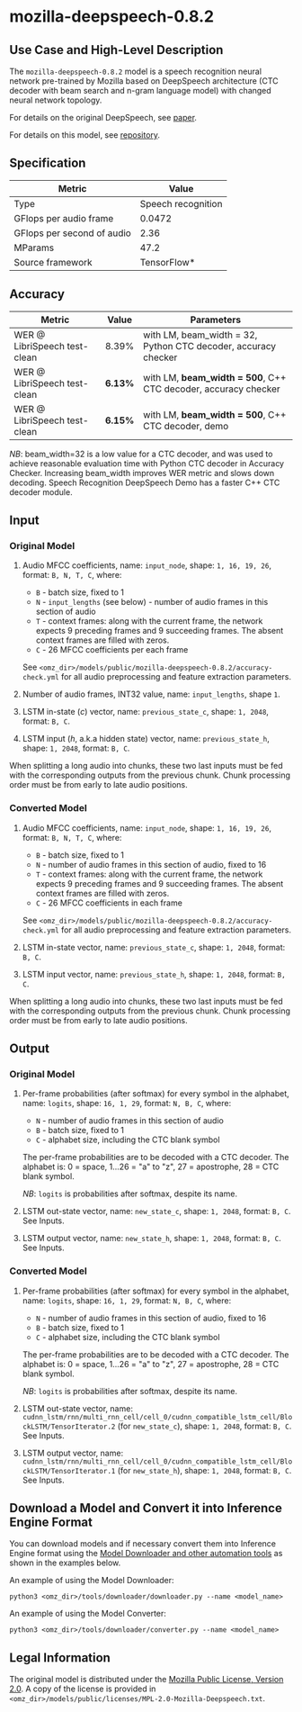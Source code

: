 # mozilla-deepspeech-0.8.2

## Use Case and High-Level Description

The `mozilla-deepspeech-0.8.2` model is a speech recognition neural network pre-trained by Mozilla
based on DeepSpeech architecture (CTC decoder with beam search and n-gram language model)
with changed neural network topology.

For details on the original DeepSpeech, see [paper](https://arxiv.org/abs/1412.5567).

For details on this model, see [repository](https://github.com/mozilla/DeepSpeech/releases/tag/v0.8.2).

## Specification

| Metric                          | Value                                     |
|---------------------------------|-------------------------------------------|
| Type                            | Speech recognition                        |
| GFlops per audio frame          | 0.0472                                    |
| GFlops per second of audio      | 2.36                                      |
| MParams                         | 47.2                                      |
| Source framework                | TensorFlow\*                              |

## Accuracy

| Metric                       | Value      | Parameters                                                       |
| ---------------------------- | ---------- | ---------------------------------------------------------------- |
| WER @ LibriSpeech test-clean | 8.39%      | with LM, beam_width = 32, Python CTC decoder, accuracy checker   |
| WER @ LibriSpeech test-clean | **6.13%**  | with LM, **beam_width = 500**, C++ CTC decoder, accuracy checker |
| WER @ LibriSpeech test-clean | **6.15%**  | with LM, **beam_width = 500**, C++ CTC decoder, demo             |

*NB*: beam_width=32 is a low value for a CTC decoder, and was used to achieve reasonable evaluation time with Python CTC decoder in Accuracy Checker.
Increasing beam_width improves WER metric and slows down decoding. Speech Recognition DeepSpeech Demo has a faster C++ CTC decoder module.

## Input

### Original Model

 1. Audio MFCC coefficients, name: `input_node`, shape: `1, 16, 19, 26`, format: `B, N, T, C`, where:

    - `B` - batch size, fixed to 1
    - `N` - `input_lengths` (see below) - number of audio frames in this section of audio
    - `T` - context frames: along with the current frame, the network expects 9 preceding frames and 9 succeeding frames. The absent context frames are filled with zeros.
    - `C` - 26 MFCC coefficients per each frame

    See `<omz_dir>/models/public/mozilla-deepspeech-0.8.2/accuracy-check.yml` for all audio preprocessing and feature extraction parameters.

 2. Number of audio frames, INT32 value, name: `input_lengths`, shape `1`.

 3. LSTM in-state (*c*) vector, name: `previous_state_c`, shape: `1, 2048`, format: `B, C`.

 4. LSTM input (*h*, a.k.a hidden state) vector, name: `previous_state_h`, shape: `1, 2048`, format: `B, C`.

When splitting a long audio into chunks, these two last inputs must be fed with the corresponding outputs from the previous chunk.
Chunk processing order must be from early to late audio positions.

### Converted Model

 1. Audio MFCC coefficients, name: `input_node`, shape: `1, 16, 19, 26`, format: `B, N, T, C`, where:

    - `B` - batch size, fixed to 1
    - `N` - number of audio frames in this section of audio, fixed to 16
    - `T` - context frames: along with the current frame, the network expects 9 preceding frames and 9 succeeding frames. The absent context frames are filled with zeros.
    - `C` - 26 MFCC coefficients in each frame

    See `<omz_dir>/models/public/mozilla-deepspeech-0.8.2/accuracy-check.yml` for all audio preprocessing and feature extraction parameters.

 2. LSTM in-state vector, name: `previous_state_c`, shape: `1, 2048`, format: `B, C`.

 3. LSTM input vector, name: `previous_state_h`, shape: `1, 2048`, format: `B, C`.

When splitting a long audio into chunks, these two last inputs must be fed with the corresponding outputs from the previous chunk.
Chunk processing order must be from early to late audio positions.

## Output

### Original Model

 1. Per-frame probabilities (after softmax) for every symbol in the alphabet, name: `logits`, shape: `16, 1, 29`, format: `N, B, C`, where:

    - `N` - number of audio frames in this section of audio
    - `B` - batch size, fixed to 1
    - `C` - alphabet size, including the CTC blank symbol

    The per-frame probabilities are to be decoded with a CTC decoder.
    The alphabet is: 0 = space, 1...26 = "a" to "z", 27 = apostrophe, 28 = CTC blank symbol.

    *NB*: `logits` is probabilities after softmax, despite its name.

 2. LSTM out-state vector, name: `new_state_c`, shape: `1, 2048`, format: `B, C`. See Inputs.

 3. LSTM output vector, name: `new_state_h`, shape: `1, 2048`, format: `B, C`. See Inputs.

### Converted Model

 1. Per-frame probabilities (after softmax) for every symbol in the alphabet, name: `logits`, shape: `16, 1, 29`, format: `N, B, C`, where:

    - `N` - number of audio frames in this section of audio, fixed to 16
    - `B` - batch size, fixed to 1
    - `C` - alphabet size, including the CTC blank symbol

    The per-frame probabilities are to be decoded with a CTC decoder.
    The alphabet is: 0 = space, 1...26 = "a" to "z", 27 = apostrophe, 28 = CTC blank symbol.

    *NB*: `logits` is probabilities after softmax, despite its name.

 2. LSTM out-state vector, name: `cudnn_lstm/rnn/multi_rnn_cell/cell_0/cudnn_compatible_lstm_cell/BlockLSTM/TensorIterator.2` (for `new_state_c`), shape: `1, 2048`, format: `B, C`. See Inputs.

 3. LSTM output vector, name: `cudnn_lstm/rnn/multi_rnn_cell/cell_0/cudnn_compatible_lstm_cell/BlockLSTM/TensorIterator.1` (for `new_state_h`), shape: `1, 2048`, format: `B, C`. See Inputs.

## Download a Model and Convert it into Inference Engine Format

You can download models and if necessary convert them into Inference Engine format using the [Model Downloader and other automation tools](../../../tools/downloader/README.md) as shown in the examples below.

An example of using the Model Downloader:
```
python3 <omz_dir>/tools/downloader/downloader.py --name <model_name>
```

An example of using the Model Converter:
```
python3 <omz_dir>/tools/downloader/converter.py --name <model_name>
```

## Legal Information

The original model is distributed under the
[Mozilla Public License, Version 2.0](https://raw.githubusercontent.com/mozilla/DeepSpeech/master/LICENSE).
A copy of the license is provided in `<omz_dir>/models/public/licenses/MPL-2.0-Mozilla-Deepspeech.txt`.
